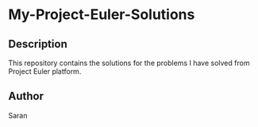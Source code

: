 # My-Project-Euler-Solutions

## Description
This repository contains the solutions for the problems I have solved from Project Euler platform.

## Author
Saran
